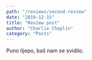 ```yaml
---
path: "/reviews/second-review"
date: "2019-12-15"
title: "Review post"
author: "Charlie Chaplin"
category: "Posts"
---
```


Puno lijepo, baš nam se svidilo.

